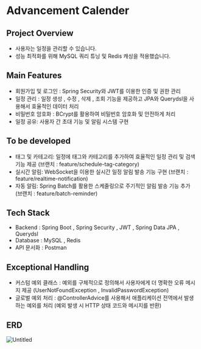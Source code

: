 # Advancement Calender
## Project Overview
- 사용자는 일정을 관리할 수 있습니다.
- 성능 최적화를 위해 MySQL 쿼리 튜닝 및 Redis 캐싱을 적용했습니다.

## Main Features
- 회원가입 및 로그인 : Spring Security와 JWT를 이용한 인증 및 권한 관리
- 일정 관리 : 일정 생성 , 수정 , 삭제 , 조회 기능을 제공하고 JPA와 Querydsl을 사용해서 효율적인 데이터 처리
- 비밀번호 암호화 : BCrypt를 활용하여 비밀번호 암호화 및 안전하게 처리
- 일정 공유: 사용자 간 초대 기능 및 알림 시스템 구현

## To be developed
- 태그 및 카테고리: 일정에 태그와 카테고리를 추가하여 효율적인 일정 관리 및 검색 기능 제공 (브랜치 : feature/schedule-tag-category)
- 실시간 알림: WebSocket을 이용한 실시간 일정 알림 발송 기능 구현 (브랜치 : feature/realtime-notification)
- 자동 알림: Spring Batch를 활용한 스케줄링으로 주기적인 알림 발송 기능 추가 (브랜치 : feature/batch-reminder)

## Tech Stack
- Backend : Spring Boot , Spring Security , JWT , Spring Data JPA , Querydsl
- Database : MySQL , Redis
- API 문서화 : Postman

## Exceptional Handling
- 커스텀 예외 클래스 : 예외를 구체적으로 정의해서 사용자에게 더 명확한 오류 메시지 제공 (UserNotFoundException , InvalidPasswordException)
- 글로벌 예외 처리 : @ControllerAdvice를 사용해서 애플리케이션 전역에서 발생하는 예외를 처리 (예외 발생 시 HTTP 상태 코드와 메시지를 반환)

## ERD
![Untitled](https://github.com/user-attachments/assets/e0e6e123-8bd1-4ea5-b5c8-92c5eef6efec)
